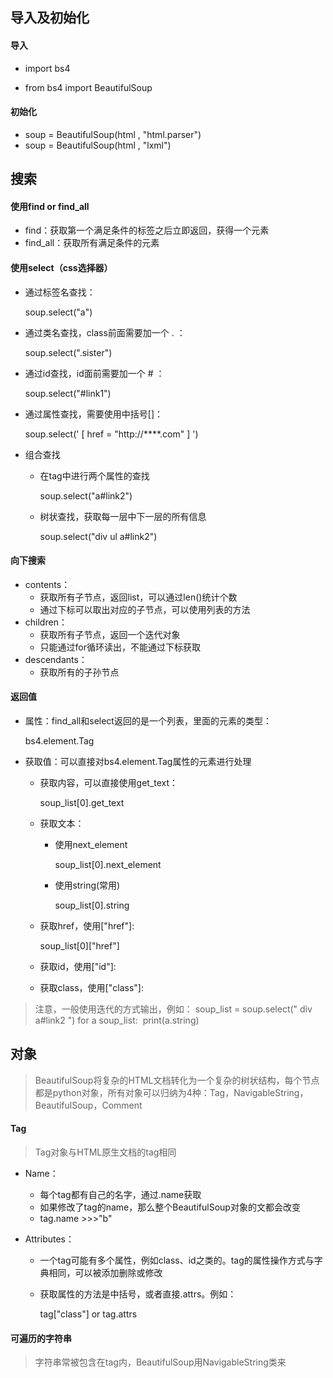 ## 导入及初始化

#### 导入

- import bs4

- from bs4 import BeautifulSoup

#### 初始化

- soup = BeautifulSoup(html , "html.parser")
- soup = BeautifulSoup(html , "lxml")

## 搜索

#### 使用find or find_all

- find：获取第一个满足条件的标签之后立即返回，获得一个元素
- find_all：获取所有满足条件的元素

#### 使用select（css选择器）

- 通过标签名查找：

  soup.select("a")

- 通过类名查找，class前面需要加一个 . ：

  soup.select(".sister")

- 通过id查找，id面前需要加一个 # ：

  soup.select("#link1")

- 通过属性查找，需要使用中括号[]：

  soup.select(' [ href = "http://\****.com" ] ')

- 组合查找

  - 在tag中进行两个属性的查找

    soup.select("a#link2")

  - 树状查找，获取每一层中下一层的所有信息

    soup.select("div ul a#link2")

#### 向下搜索

- contents：
  - 获取所有子节点，返回list，可以通过len()统计个数
  - 通过下标可以取出对应的子节点，可以使用列表的方法
- children：
  - 获取所有子节点，返回一个迭代对象
  - 只能通过for循环读出，不能通过下标获取
- descendants：
  - 获取所有的子孙节点

#### 返回值

- 属性：find_all和select返回的是一个列表，里面的元素的类型：

  bs4.element.Tag

- 获取值：可以直接对bs4.element.Tag属性的元素进行处理

  - 获取内容，可以直接使用get_text：

    soup_list[0].get_text

  - 获取文本：

    - 使用next_element

      soup_list[0].next_element

    - 使用string(常用)

      soup_list[0].string

  - 获取href，使用["href"]:

    soup_list[0]\["href"]

  - 获取id，使用["id"]:

  - 获取class，使用["class"]:

> 注意，一般使用迭代的方式输出，例如：
> soup_list = soup.select(" div a#link2 ")
> for a soup_list:
> ​	print(a.string)

## 对象

> BeautifulSoup将复杂的HTML文档转化为一个复杂的树状结构，每个节点都是python对象，所有对象可以归纳为4种：Tag，NavigableString，BeautifulSoup，Comment

#### Tag

> Tag对象与HTML原生文档的tag相同

- Name：

  - 每个tag都有自己的名字，通过.name获取
  - 如果修改了tag的name，那么整个BeautifulSoup对象的文都会改变
  - tag.name   >>>"b"

- Attributes：

  - 一个tag可能有多个属性，例如class、id之类的。tag的属性操作方式与字典相同，可以被添加删除或修改

  - 获取属性的方法是中括号，或者直接.attrs。例如：

    tag["class"]       or      tag.attrs

#### 可遍历的字符串

> 字符串常被包含在tag内，BeautifulSoup用NavigableString类来

























